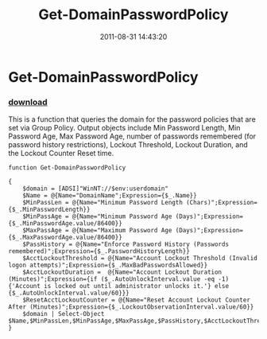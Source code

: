 ﻿---
pid:            2939
poster:         AlphaSun
title:          Get-DomainPasswordPolicy
date:           2011-08-31 14:43:20
format:         posh
parent:         0
parent:         0

---

# Get-DomainPasswordPolicy

### [download](2939.ps1)

This is a function that queries the domain for the password policies that are set via Group Policy. Output objects include Min Password Length, Min Password Age, Max Password Age, number of passwords remembered (for password history restrictions), Lockout Threshold, Lockout Duration, and the Lockout Counter Reset time.

```posh
function Get-DomainPasswordPolicy  

{
	$domain = [ADSI]"WinNT://$env:userdomain"
	$Name = @{Name="DomainName";Expression={$_.Name}}
	$MinPassLen = @{Name="Minimum Password Length (Chars)";Expression={$_.MinPasswordLength}}
	$MinPassAge = @{Name="Minimum Password Age (Days)";Expression={$_.MinPasswordAge.value/86400}}
	$MaxPassAge = @{Name="Maximum Password Age (Days)";Expression={$_.MaxPasswordAge.value/86400}}
	$PassHistory = @{Name="Enforce Password History (Passwords remembered)";Expression={$_.PasswordHistoryLength}}
	$AcctLockoutThreshold = @{Name="Account Lockout Threshold (Invalid logon attempts)";Expression={$_.MaxBadPasswordsAllowed}}
	$AcctLockoutDuration =  @{Name="Account Lockout Duration (Minutes)";Expression={if ($_.AutoUnlockInterval.value -eq -1) {'Account is locked out until administrator unlocks it.'} else {$_.AutoUnlockInterval.value/60}}}
	$ResetAcctLockoutCounter = @{Name="Reset Account Lockout Counter After (Minutes)";Expression={$_.LockoutObservationInterval.value/60}}
	$domain | Select-Object $Name,$MinPassLen,$MinPassAge,$MaxPassAge,$PassHistory,$AcctLockoutThreshold,$AcctLockoutDuration,$ResetAcctLockoutCounter
}
```
